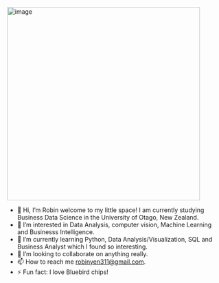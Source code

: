 <img width="449" alt="image" src="https://github.com/robinorex/robinorex/assets/168895065/d21d2e70-d5d7-4911-b0de-750bacedd4ba">



- 👋 Hi, I’m Robin welcome to my little space! I am currently studying Business Data Science in the University of Otago, New Zealand.
- 👀 I’m interested in Data Analysis, computer vision, Machine Learning and Businesss Intelligence.
- 🌱 I’m currently learning Python, Data Analysis/Visualization, SQL and Business Analyst which I found so interesting. 
- 💞️ I’m looking to collaborate on anything really.
- 📫 How to reach me robinyen311@gmail.com.
- ⚡ Fun fact: I love Bluebird chips! 

<!---
robinorex/robinorex is a ✨ special ✨ repository because its `README.md` (this file) appears on your GitHub profile.
You can click the Preview link to take a look at your changes.
--->
